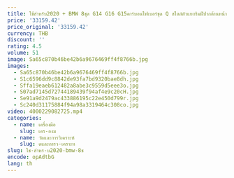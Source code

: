 ```yaml
---
title: ใช้สำหรับ2020 + BMW 8ชุด G14 G16 G15คาร์บอนไฟเบอร์ชุด Q สไตล์ตัวแยกริมฝีปากด้านหน้า
price: '33159.42'
price_original: '33159.42'
currency: THB
discount: ''
rating: 4.5
volume: 51
image: Sa65c870b46be42b6a9676469ff4f8766b.jpg
images:
  - Sa65c870b46be42b6a9676469ff4f8766b.jpg
  - S1c6596dd9c8842de93fa7bd9320bae8dh.jpg
  - Sffa19eaeb612482a8abe3c9559d5eee3o.jpg
  - S07ad7145d72744189439f94af4e9c20cH.jpg
  - Se91a9d2479ac433886195c22e450d799r.jpg
  - Sc240d31175884f94a98a3319464c308co.jpg
video: 4000229082725.mp4
categories:
  - name: เครื่องมือ
    slug: เคร-องม
  - name: วัดและการวิเคราะห์
    slug: ดและการว-เคราะห
slug: ใช-สำหร-บ2020-bmw-8ช
encode: opAdtbG
lang: th
---
```

  